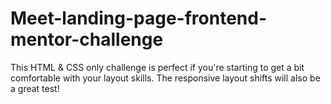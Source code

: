 # Meet-landing-page-frontend-mentor-challenge
This HTML &amp; CSS only challenge is perfect if you're starting to get a bit comfortable with your layout skills. The responsive layout shifts will also be a great test!

